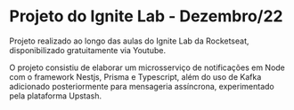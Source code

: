 # Projeto do Ignite Lab - Dezembro/22

Projeto realizado ao longo das aulas do Ignite Lab da Rocketseat, disponibilizado gratuitamente via Youtube.

O projeto consistiu de elaborar um microsserviço de notificações em Node com o framework Nestjs, Prisma e Typescript, além do uso de Kafka adicionado posteriormente para mensageria assíncrona, experimentado pela plataforma Upstash.

